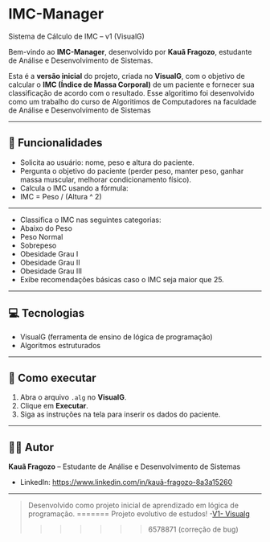 
# IMC-Manager

Sistema de Cálculo de IMC – v1 (VisualG)

Bem-vindo ao **IMC-Manager**, desenvolvido por **Kauã Fragozo**, estudante de Análise e Desenvolvimento de Sistemas.  

Esta é a **versão inicial** do projeto, criada no **VisualG**, com o objetivo de calcular o **IMC (Índice de Massa Corporal)** de um paciente e fornecer sua classificação de acordo com o resultado. Esse algoritimo foi desenvolvido como um trabalho do curso de Algoritimos de Computadores na faculdade de Análise e Desenvolvimento de Sistemas

---

## 📝 Funcionalidades
- Solicita ao usuário: nome, peso e altura do paciente.
- Pergunta o objetivo do paciente (perder peso, manter peso, ganhar massa muscular, melhorar condicionamento físico).
- Calcula o IMC usando a fórmula:
- IMC = Peso / (Altura ^ 2)

---
-   Classifica o IMC nas seguintes categorias:  
- Abaixo do Peso  
- Peso Normal  
- Sobrepeso  
- Obesidade Grau I  
- Obesidade Grau II  
- Obesidade Grau III
- Exibe recomendações básicas caso o IMC seja maior que 25.

---

## 💻 Tecnologias
- VisualG (ferramenta de ensino de lógica de programação)
- Algoritmos estruturados

---

## 📂 Como executar
1. Abra o arquivo `.alg` no **VisualG**.
2. Clique em **Executar**.
3. Siga as instruções na tela para inserir os dados do paciente.

---

## 👨‍💻 Autor
**Kauã Fragozo** – Estudante de Análise e Desenvolvimento de Sistemas  
- LinkedIn: https://www.linkedin.com/in/kauã-fragozo-8a3a15260

---

> Desenvolvido como projeto inicial de aprendizado em lógica de programação.
=======
Projeto evolutivo de estudos!
 -[V1- Visualg](./v1-Visualg/Readme.md)
>>>>>>> 6578871 (correção de bug)
